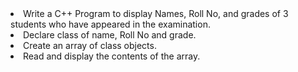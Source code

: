 <li>Write  a  C++  Program  to  display Names,  Roll  No,  and  grades  of  3  students  who  have appeared in the examination. </li> 
<li>Declare class of name, Roll No and grade. </li> 
<li>Create an array of class objects. </li>
<li>Read and display the contents of the array. </li> 
